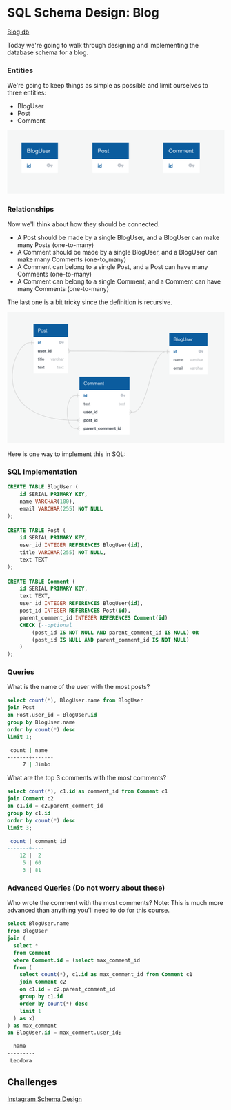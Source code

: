 # SQL Schema Design: Blog

[Blog db](https://github.com/echoplatoonew/blog-db)

Today we're going to walk through designing and implementing the database schema for a blog.

### Entities
We're going to keep things as simple as possible and limit ourselves to three entities:
- BlogUser
- Post
- Comment

![initial](./readme/initial.png)

### Relationships
Now we'll think about how they should be connected.

- A Post should be made by a single BlogUser, and a BlogUser can make many Posts (one-to-many)
- A Comment should be made by a single BlogUser, and a BlogUser can make many Comments (one-to_many)
- A Comment can belong to a single Post, and a Post can have many Comments (one-to-many)
- A Comment can belong to a single Comment, and a Comment can have many Comments (one-to-many)

The last one is a bit tricky since the definition is recursive. 

![final](./readme/final.png)

Here is one way to implement this in SQL:

### SQL Implementation
```sql
CREATE TABLE BlogUser (
    id SERIAL PRIMARY KEY,
    name VARCHAR(100),
    email VARCHAR(255) NOT NULL
);

CREATE TABLE Post (
    id SERIAL PRIMARY KEY,
    user_id INTEGER REFERENCES BlogUser(id),
    title VARCHAR(255) NOT NULL,
    text TEXT
);

CREATE TABLE Comment (
    id SERIAL PRIMARY KEY,
    text TEXT,
    user_id INTEGER REFERENCES BlogUser(id),
    post_id INTEGER REFERENCES Post(id),
    parent_comment_id INTEGER REFERENCES Comment(id)
    CHECK (--optional
        (post_id IS NOT NULL AND parent_comment_id IS NULL) OR
        (post_id IS NULL AND parent_comment_id IS NOT NULL)
    )
);
```

### Queries
What is the name of the user with the most posts?
```sql
select count(*), BlogUser.name from BlogUser
join Post
on Post.user_id = BlogUser.id
group by BlogUser.name
order by count(*) desc
limit 1;
```
```bash
 count | name  
-------+-------
     7 | Jimbo
```

What are the top 3 comments with the most comments?
```sql
select count(*), c1.id as comment_id from Comment c1
join Comment c2 
on c1.id = c2.parent_comment_id
group by c1.id
order by count(*) desc
limit 3;
```
```sql
 count | comment_id 
-------+----
    12 |  2
     5 | 60
     3 | 81
```

### Advanced Queries (Do not worry about these)
Who wrote the comment with the most comments?
Note: This is much more advanced than anything you'll need to do for this course.
```sql
select BlogUser.name
from BlogUser
join (
  select *
  from Comment
  where Comment.id = (select max_comment_id 
  from (
    select count(*), c1.id as max_comment_id from Comment c1
    join Comment c2 
    on c1.id = c2.parent_comment_id
    group by c1.id
    order by count(*) desc
    limit 1
  ) as x)
) as max_comment
on BlogUser.id = max_comment.user_id;
```
```bash
  name   
---------
 Leodora
```


## Challenges
[Instagram Schema Design](https://github.com/echoplatoonew/instagram_schema)
